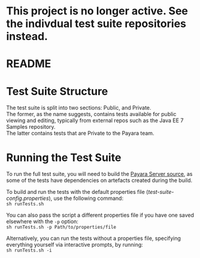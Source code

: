 

# This project is no longer active. See the indivdual test suite repositories instead.


# README #

# Test Suite Structure
The test suite is split into two sections: Public, and Private.  
The former, as the name suggests, contains tests available for public viewing and editing, typically from external repos such as the Java EE 7 Samples repository.  
The latter contains tests that are Private to the Payara team.

# Running the Test Suite
To run the full test suite, you will need to build the [Payara Server source](https://github.com/payara/Payara), as some of the tests have dependencies on artefacts created during the build.  

To build and run the tests with the default properties file (_test-suite-config.properties_), use the following command:  
`sh runTests.sh`

You can also pass the script a different properties file if you have one saved elsewhere with the `-p` option:  
`sh runTests.sh -p Path/to/properties/file`

Alternatively, you can run the tests without a properties file, specifying everything yourself via interactive prompts, by running:  
`sh runTests.sh -i`
